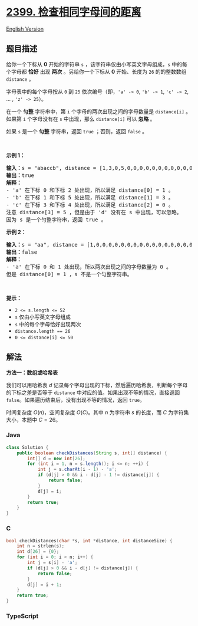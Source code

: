 # [2399. 检查相同字母间的距离](https://leetcode.cn/problems/check-distances-between-same-letters)

[English Version](/solution/2300-2399/2399.Check%20Distances%20Between%20Same%20Letters/README_EN.md)

## 题目描述

<!-- 这里写题目描述 -->

<p>给你一个下标从 <strong>0</strong> 开始的字符串 <code>s</code> ，该字符串仅由小写英文字母组成，<code>s</code> 中的每个字母都 <strong>恰好</strong> 出现 <strong>两次</strong> 。另给你一个下标从 <strong>0</strong> 开始、长度为 <code>26</code> 的的整数数组 <code>distance</code> 。</p>

<p>字母表中的每个字母按从 <code>0</code> 到 <code>25</code> 依次编号（即，<code>'a' -&gt; 0</code>, <code>'b' -&gt; 1</code>, <code>'c' -&gt; 2</code>, ... , <code>'z' -&gt; 25</code>）。</p>

<p>在一个 <strong>匀整</strong> 字符串中，第 <code>i</code> 个字母的两次出现之间的字母数量是 <code>distance[i]</code> 。如果第 <code>i</code> 个字母没有在 <code>s</code> 中出现，那么 <code>distance[i]</code> 可以 <strong>忽略</strong> 。</p>

<p>如果 <code>s</code> 是一个 <strong>匀整</strong> 字符串，返回 <code>true</code> ；否则，返回 <code>false</code> 。</p>

<p>&nbsp;</p>

<p><strong>示例 1：</strong></p>

<pre><strong>输入：</strong>s = "abaccb", distance = [1,3,0,5,0,0,0,0,0,0,0,0,0,0,0,0,0,0,0,0,0,0,0,0,0,0]
<strong>输出：</strong>true
<strong>解释：</strong>
- 'a' 在下标 0 和下标 2 处出现，所以满足 distance[0] = 1 。
- 'b' 在下标 1 和下标 5 处出现，所以满足 distance[1] = 3 。
- 'c' 在下标 3 和下标 4 处出现，所以满足 distance[2] = 0 。
注意 distance[3] = 5 ，但是由于 'd' 没有在 s 中出现，可以忽略。
因为 s 是一个匀整字符串，返回 true 。
</pre>

<p><strong>示例 2：</strong></p>

<pre><strong>输入：</strong>s = "aa", distance = [1,0,0,0,0,0,0,0,0,0,0,0,0,0,0,0,0,0,0,0,0,0,0,0,0,0]
<strong>输出：</strong>false
<strong>解释：</strong>
- 'a' 在下标 0 和 1 处出现，所以两次出现之间的字母数量为 0 。
但是 distance[0] = 1 ，s 不是一个匀整字符串。
</pre>

<p>&nbsp;</p>

<p><strong>提示：</strong></p>

<ul>
	<li><code>2 &lt;= s.length &lt;= 52</code></li>
	<li><code>s</code> 仅由小写英文字母组成</li>
	<li><code>s</code> 中的每个字母恰好出现两次</li>
	<li><code>distance.length == 26</code></li>
	<li><code>0 &lt;= distance[i] &lt;= 50</code></li>
</ul>

## 解法

**方法一：数组或哈希表**

我们可以用哈希表 $d$ 记录每个字母出现的下标，然后遍历哈希表，判断每个字母的下标之差是否等于 `distance` 中对应的值。如果出现不等的情况，直接返回 `false`。如果遍历结束后，没有出现不等的情况，返回 `true`。

时间复杂度 $O(n)$，空间复杂度 $O(C)$。其中 $n$ 为字符串 $s$ 的长度，而 $C$ 为字符集大小，本题中 $C = 26$。

### **Java**

```java
class Solution {
    public boolean checkDistances(String s, int[] distance) {
        int[] d = new int[26];
        for (int i = 1, n = s.length(); i <= n; ++i) {
            int j = s.charAt(i - 1) - 'a';
            if (d[j] > 0 && i - d[j] - 1 != distance[j]) {
                return false;
            }
            d[j] = i;
        }
        return true;
    }
}
```

### **C**

```c
bool checkDistances(char *s, int *distance, int distanceSize) {
    int n = strlen(s);
    int d[26] = {0};
    for (int i = 0; i < n; i++) {
        int j = s[i] - 'a';
        if (d[j] > 0 && i - d[j] != distance[j]) {
            return false;
        }
        d[j] = i + 1;
    }
    return true;
}
```

### **TypeScript**
